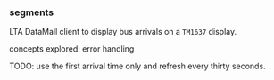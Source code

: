 ### segments

LTA DataMall client to display bus arrivals on a `TM1637` display.

concepts explored: error handling

TODO: use the first arrival time only and refresh every thirty seconds.
